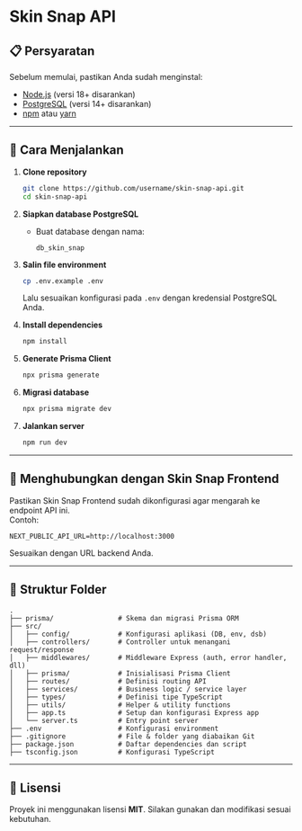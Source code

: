 # Skin Snap API
## 📋 Persyaratan
Sebelum memulai, pastikan Anda sudah menginstal:
- [Node.js](https://nodejs.org/) (versi 18+ disarankan)
- [PostgreSQL](https://www.postgresql.org/download/) (versi 14+ disarankan)
- [npm](https://www.npmjs.com/) atau [yarn](https://yarnpkg.com/)

---

## 🚀 Cara Menjalankan

1. **Clone repository**
   ```bash
   git clone https://github.com/username/skin-snap-api.git
   cd skin-snap-api
   ```

2. **Siapkan database PostgreSQL**
   - Buat database dengan nama:
     ```
     db_skin_snap
     ```

3. **Salin file environment**
   ```bash
   cp .env.example .env
   ```
   Lalu sesuaikan konfigurasi pada `.env` dengan kredensial PostgreSQL Anda.

4. **Install dependencies**
   ```bash
   npm install
   ```

5. **Generate Prisma Client**
   ```bash
   npx prisma generate
   ```

6. **Migrasi database**
   ```bash
   npx prisma migrate dev
   ```

7. **Jalankan server**
   ```bash
   npm run dev
   ```

---

## 🔗 Menghubungkan dengan Skin Snap Frontend
Pastikan Skin Snap Frontend sudah dikonfigurasi agar mengarah ke endpoint API ini.  
Contoh:
```env
NEXT_PUBLIC_API_URL=http://localhost:3000
```
Sesuaikan dengan URL backend Anda.

---

## 📂 Struktur Folder

```plaintext
.
├── prisma/                # Skema dan migrasi Prisma ORM
├── src/
│   ├── config/            # Konfigurasi aplikasi (DB, env, dsb)
│   ├── controllers/       # Controller untuk menangani request/response
│   ├── middlewares/       # Middleware Express (auth, error handler, dll)
│   ├── prisma/            # Inisialisasi Prisma Client
│   ├── routes/            # Definisi routing API
│   ├── services/          # Business logic / service layer
│   ├── types/             # Definisi tipe TypeScript
│   ├── utils/             # Helper & utility functions
│   ├── app.ts             # Setup dan konfigurasi Express app
│   └── server.ts          # Entry point server
├── .env                   # Konfigurasi environment
├── .gitignore             # File & folder yang diabaikan Git
├── package.json           # Daftar dependencies dan script
├── tsconfig.json          # Konfigurasi TypeScript
```

---

## 📜 Lisensi
Proyek ini menggunakan lisensi **MIT**. Silakan gunakan dan modifikasi sesuai kebutuhan.

```


